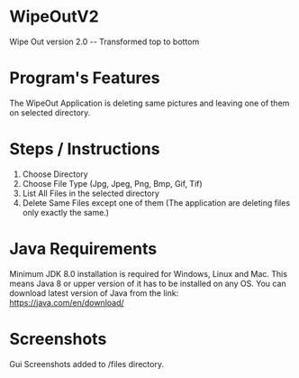 # WipeOutV2
Wipe Out version 2.0 -- Transformed top to bottom
# Program's Features
The WipeOut Application is deleting same pictures and leaving one of them on selected directory.
# Steps / Instructions
1) Choose Directory
2) Choose File Type (Jpg, Jpeg, Png, Bmp, Gif, Tif)
3) List All Files in the selected directory
4) Delete Same Files except one of them (The application are deleting files only exactly the same.)
# Java Requirements
Minimum JDK 8.0 installation is required for Windows, Linux and  Mac. This means Java 8 or upper version of it has to be installed on any OS.
You can download latest version of Java from the link: https://java.com/en/download/ 
# Screenshots
Gui Screenshots added to /files directory.

